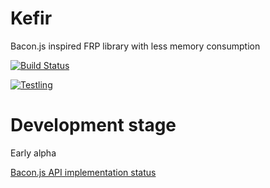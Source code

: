 # Kefir

Bacon.js inspired FRP library with less memory consumption

[![Build Status](https://travis-ci.org/pozadi/kefir.svg?branch=master)](https://travis-ci.org/pozadi/kefir)

[![Testling](https://ci.testling.com/pozadi/kefir.png)](https://ci.testling.com/pozadi/kefir)

# Development stage

Early alpha

[Bacon.js API implementation status](https://github.com/pozadi/kefir/blob/master/bacon-api-impl-status.md)
